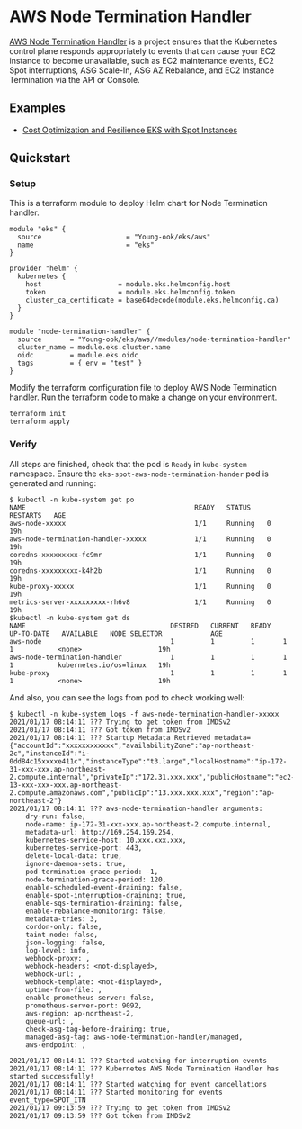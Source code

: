 # AWS Node Termination Handler
[AWS Node Termination Handler](https://github.com/aws/aws-node-termination-handler) is a project ensures that the Kubernetes control plane responds appropriately to events that can cause your EC2 instance to become unavailable, such as EC2 maintenance events, EC2 Spot interruptions, ASG Scale-In, ASG AZ Rebalance, and EC2 Instance Termination via the API or Console.

## Examples
- [Cost Optimization and Resilience EKS with Spot Instances](https://aws.amazon.com/blogs/compute/cost-optimization-and-resilience-eks-with-spot-instances/)

## Quickstart
### Setup
This is a terraform module to deploy Helm chart for Node Termination handler.
```hcl
module "eks" {
  source                     = "Young-ook/eks/aws"
  name                       = "eks"
}

provider "helm" {
  kubernetes {
    host                   = module.eks.helmconfig.host
    token                  = module.eks.helmconfig.token
    cluster_ca_certificate = base64decode(module.eks.helmconfig.ca)
  }
}

module "node-termination-handler" {
  source       = "Young-ook/eks/aws//modules/node-termination-handler"
  cluster_name = module.eks.cluster.name
  oidc         = module.eks.oidc
  tags         = { env = "test" }
}
```
Modify the terraform configuration file to deploy AWS Node Termination handler. Run the terraform code to make a change on your environment.
```
terraform init
terraform apply
```

### Verify
All steps are finished, check that the pod is `Ready` in `kube-system` namespace. Ensure the `eks-spot-aws-node-termination-hander` pod is generated and running:
```
$ kubectl -n kube-system get po
NAME                                          READY   STATUS    RESTARTS   AGE
aws-node-xxxxx                                1/1     Running   0          19h
aws-node-termination-handler-xxxxx            1/1     Running   0          19h
coredns-xxxxxxxxx-fc9mr                       1/1     Running   0          19h
coredns-xxxxxxxxx-k4h2b                       1/1     Running   0          19h
kube-proxy-xxxxx                              1/1     Running   0          19h
metrics-server-xxxxxxxxx-rh6v8                1/1     Running   0          19h
$kubectl -n kube-system get ds
NAME                                    DESIRED   CURRENT   READY   UP-TO-DATE   AVAILABLE   NODE SELECTOR            AGE
aws-node                                1         1         1       1            1           <none>                   19h
aws-node-termination-handler            1         1         1       1            1           kubernetes.io/os=linux   19h
kube-proxy                              1         1         1       1            1           <none>                   19h
```

And also, you can see the logs from pod to check working well:
```
$ kubectl -n kube-system logs -f aws-node-termination-handler-xxxxx
2021/01/17 08:14:11 ??? Trying to get token from IMDSv2
2021/01/17 08:14:11 ??? Got token from IMDSv2
2021/01/17 08:14:11 ??? Startup Metadata Retrieved metadata={"accountId":"xxxxxxxxxxxx","availabilityZone":"ap-northeast-2c","instanceId":"i-0dd84c15xxxxe411c","instanceType":"t3.large","localHostname":"ip-172-31-xxx-xxx.ap-northeast-2.compute.internal","privateIp":"172.31.xxx.xxx","publicHostname":"ec2-13-xxx-xxx-xxx.ap-northeast-2.compute.amazonaws.com","publicIp":"13.xxx.xxx.xxx","region":"ap-northeast-2"}
2021/01/17 08:14:11 ??? aws-node-termination-handler arguments:
	dry-run: false,
	node-name: ip-172-31-xxx-xxx.ap-northeast-2.compute.internal,
	metadata-url: http://169.254.169.254,
	kubernetes-service-host: 10.xxx.xxx.xxx,
	kubernetes-service-port: 443,
	delete-local-data: true,
	ignore-daemon-sets: true,
	pod-termination-grace-period: -1,
	node-termination-grace-period: 120,
	enable-scheduled-event-draining: false,
	enable-spot-interruption-draining: true,
	enable-sqs-termination-draining: false,
	enable-rebalance-monitoring: false,
	metadata-tries: 3,
	cordon-only: false,
	taint-node: false,
	json-logging: false,
	log-level: info,
	webhook-proxy: ,
	webhook-headers: <not-displayed>,
	webhook-url: ,
	webhook-template: <not-displayed>,
	uptime-from-file: ,
	enable-prometheus-server: false,
	prometheus-server-port: 9092,
	aws-region: ap-northeast-2,
	queue-url: ,
	check-asg-tag-before-draining: true,
	managed-asg-tag: aws-node-termination-handler/managed,
	aws-endpoint: ,

2021/01/17 08:14:11 ??? Started watching for interruption events
2021/01/17 08:14:11 ??? Kubernetes AWS Node Termination Handler has started successfully!
2021/01/17 08:14:11 ??? Started watching for event cancellations
2021/01/17 08:14:11 ??? Started monitoring for events event_type=SPOT_ITN
2021/01/17 09:13:59 ??? Trying to get token from IMDSv2
2021/01/17 09:13:59 ??? Got token from IMDSv2
```
